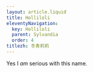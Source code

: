 ```yaml
---
layout: article.liquid
title: Holliloli
eleventyNavigation:
  key: Holliloli
  parent: Sylvandia
  order: 4
titlezh: 冬青莉莉
---
```


Yes I *am* serious with this name.
